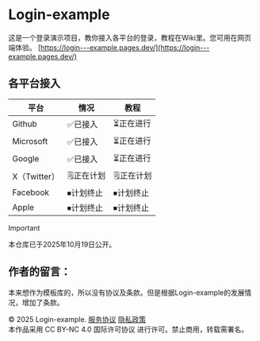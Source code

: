 # Login-example

这是一个登录演示项目，教你接入各平台的登录，教程在Wiki里。您可用在网页端体验。
[https://login---example.pages.dev/](https://login---example.pages.dev/)

## 各平台接入
|平台|情况|教程|
|---|---|---|
|Github|✅已接入|⏳正在进行|
|Microsoft|✅已接入|⏳正在进行|
|Google|✅已接入|⏳正在进行|
|X（Twitter）|🗒︎正在计划|🗒︎正在计划|
|Facebook|⏹计划终止|⏹计划终止|
|Apple|⏹计划终止|⏹计划终止|

>[!Important]
>本仓库已于2025年10月19日公开。

## 作者的留言：
  本来想作为模板库的，所以没有协议及条款。但是根据Login-example的发展情况，增加了条款。

© 2025 Login-example.
[服务协议](agreement/terms-service/text.md)
[隐私政策](agreement/PrivacyPolicy/text.md)  
本作品采用 CC BY-NC 4.0 国际许可协议
 进行许可。禁止商用，转载需署名。
